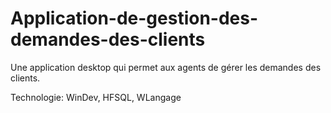 # Application-de-gestion-des-demandes-des-clients
Une application desktop qui permet aux agents de gérer les
demandes des clients.

Technologie: WinDev, HFSQL, WLangage
